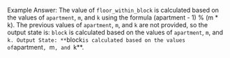 Example Answer:
The value of `floor_within_block` is calculated based on the values of `apartment`, `m`, and `k` using the formula (apartment - 1) % (m * k). The previous values of `apartment`, `m`, and `k` are not provided, so the output state is: `block` is calculated based on the values of `apartment`, `m`, and `k.
Output State: **`block` is calculated based on the values of `apartment`, `m`, and `k**.